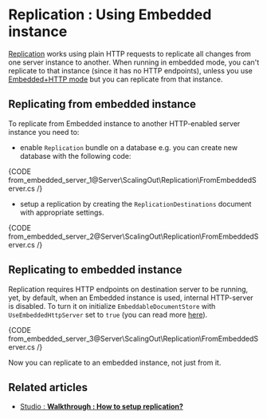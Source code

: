 # Replication : Using Embedded instance

[Replication](../../../server/scaling-out/replication/how-replication-works) works using plain HTTP requests to replicate all changes from one server instance to another. When running in embedded mode, you can't replicate to that instance (since it has no HTTP endpoints), unless you use [Embedded+HTTP mode](../../../server/installation/embedded) but you can replicate from that instance.

## Replicating from embedded instance

To replicate from Embedded instance to another HTTP-enabled server instance you need to:

- enable `Replication` bundle on a database e.g. you can create new database with the following code:

{CODE from_embedded_server_1@Server\ScalingOut\Replication\FromEmbeddedServer.cs /}

- setup a replication by creating the `ReplicationDestinations` document with appropriate settings.

{CODE from_embedded_server_2@Server\ScalingOut\Replication\FromEmbeddedServer.cs /}

## Replicating to embedded instance

Replication requires HTTP endpoints on destination server to be running, yet, by default, when  an Embedded instance is used, internal HTTP-server is disabled. To turn it on initialize `EmbeddableDocumentStore` with `UseEmbeddedHttpServer` set to `true` (you can read more [here](../../../server/installation/embedded)).

{CODE from_embedded_server_3@Server\ScalingOut\Replication\FromEmbeddedServer.cs /}

Now you can replicate to an embedded instance, not just from it.

## Related articles

- [Studio : **Walkthrough : How to setup replication?**](../../../studio/walkthroughs/how-to-setup-replication)
